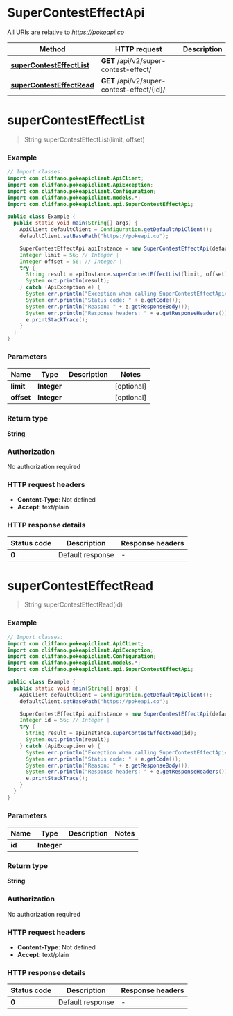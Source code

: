 # SuperContestEffectApi

All URIs are relative to *https://pokeapi.co*

| Method | HTTP request | Description |
|------------- | ------------- | -------------|
| [**superContestEffectList**](SuperContestEffectApi.md#superContestEffectList) | **GET** /api/v2/super-contest-effect/ |  |
| [**superContestEffectRead**](SuperContestEffectApi.md#superContestEffectRead) | **GET** /api/v2/super-contest-effect/{id}/ |  |


<a id="superContestEffectList"></a>
# **superContestEffectList**
> String superContestEffectList(limit, offset)



### Example
```java
// Import classes:
import com.cliffano.pokeapiclient.ApiClient;
import com.cliffano.pokeapiclient.ApiException;
import com.cliffano.pokeapiclient.Configuration;
import com.cliffano.pokeapiclient.models.*;
import com.cliffano.pokeapiclient.api.SuperContestEffectApi;

public class Example {
  public static void main(String[] args) {
    ApiClient defaultClient = Configuration.getDefaultApiClient();
    defaultClient.setBasePath("https://pokeapi.co");

    SuperContestEffectApi apiInstance = new SuperContestEffectApi(defaultClient);
    Integer limit = 56; // Integer | 
    Integer offset = 56; // Integer | 
    try {
      String result = apiInstance.superContestEffectList(limit, offset);
      System.out.println(result);
    } catch (ApiException e) {
      System.err.println("Exception when calling SuperContestEffectApi#superContestEffectList");
      System.err.println("Status code: " + e.getCode());
      System.err.println("Reason: " + e.getResponseBody());
      System.err.println("Response headers: " + e.getResponseHeaders());
      e.printStackTrace();
    }
  }
}
```

### Parameters

| Name | Type | Description  | Notes |
|------------- | ------------- | ------------- | -------------|
| **limit** | **Integer**|  | [optional] |
| **offset** | **Integer**|  | [optional] |

### Return type

**String**

### Authorization

No authorization required

### HTTP request headers

 - **Content-Type**: Not defined
 - **Accept**: text/plain

### HTTP response details
| Status code | Description | Response headers |
|-------------|-------------|------------------|
| **0** | Default response |  -  |

<a id="superContestEffectRead"></a>
# **superContestEffectRead**
> String superContestEffectRead(id)



### Example
```java
// Import classes:
import com.cliffano.pokeapiclient.ApiClient;
import com.cliffano.pokeapiclient.ApiException;
import com.cliffano.pokeapiclient.Configuration;
import com.cliffano.pokeapiclient.models.*;
import com.cliffano.pokeapiclient.api.SuperContestEffectApi;

public class Example {
  public static void main(String[] args) {
    ApiClient defaultClient = Configuration.getDefaultApiClient();
    defaultClient.setBasePath("https://pokeapi.co");

    SuperContestEffectApi apiInstance = new SuperContestEffectApi(defaultClient);
    Integer id = 56; // Integer | 
    try {
      String result = apiInstance.superContestEffectRead(id);
      System.out.println(result);
    } catch (ApiException e) {
      System.err.println("Exception when calling SuperContestEffectApi#superContestEffectRead");
      System.err.println("Status code: " + e.getCode());
      System.err.println("Reason: " + e.getResponseBody());
      System.err.println("Response headers: " + e.getResponseHeaders());
      e.printStackTrace();
    }
  }
}
```

### Parameters

| Name | Type | Description  | Notes |
|------------- | ------------- | ------------- | -------------|
| **id** | **Integer**|  | |

### Return type

**String**

### Authorization

No authorization required

### HTTP request headers

 - **Content-Type**: Not defined
 - **Accept**: text/plain

### HTTP response details
| Status code | Description | Response headers |
|-------------|-------------|------------------|
| **0** | Default response |  -  |


